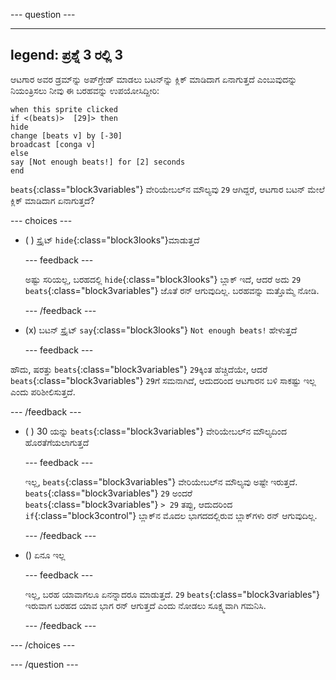 
--- question ---

---
legend: ಪ್ರಶ್ನೆ 3 ರಲ್ಲಿ 3
---

ಆಟಗಾರ ಅವರ ಡ್ರಮ್‌ನ್ನು ಅಪ್‌ಗ್ರೇಡ್‌ ಮಾಡಲು ಬಟನ್‌ನ್ನು ಕ್ಲಿಕ್‌ ಮಾಡಿದಾಗ ಏನಾಗುತ್ತದೆ ಎಂಬುವುದನ್ನು ನಿಯಂತ್ರಿಸಲು ನೀವು ಈ ಬರಹವನ್ನು ಉಪಯೋಸಿದ್ದೀರಿ:

```blocks3
when this sprite clicked
if <(beats)>  [29]> then 
hide
change [beats v] by [-30] 
broadcast [conga v] 
else
say [Not enough beats!] for [2] seconds 
end
```

`beats`{:class="block3variables"} ವೇರಿಯೇಬಲ್‌ನ ಮೌಲ್ಯವು `29` ಆಗಿದ್ದರೆ, ಆಟಗಾರ ಬಟನ್‌ ಮೇಲೆ ಕ್ಲಿಕ್‌ ಮಾಡಿದಾಗ ಏನಾಗುತ್ತದೆ?

--- choices ---

- ( ) ಸ್ಪ್ರೈಟ್ `hide`{:class="block3looks"}ಮಾಡುತ್ತದೆ

  --- feedback ---

  ಅಷ್ಟು ಸರಿಯಲ್ಲ, ಬರಹದಲ್ಲಿ `hide`{:class="block3looks"} ಬ್ಲಾಕ್‌ ಇದೆ, ಆದರೆ ಅದು `29` `beats`{:class="block3variables"} ಜೊತೆ ರನ್‌ ಆಗುವುದಿಲ್ಲ. ಬರಹವನ್ನು ಮತ್ತೊಮ್ಮೆ ನೋಡಿ.

  --- /feedback ---

- (x) ಬಟನ್‌ ಸ್ಪ್ರೈಟ್ `say`{:class="block3looks"} `Not enough beats!`‌ ಹೇಳುತ್ತದೆ

  --- feedback ---

ಹೌದು, ಷರತ್ತು `beats`{:class="block3variables"} `29`ಕ್ಕಿಂತ ಹೆಚ್ಚಿದೆಯೇ, ಆದರೆ `beats`{:class="block3variables"} `29`ಗೆ ಸಮನಾಗಿದೆ, ಆದುದರಿಂದ ಆಟಗಾರನ ಬಳಿ ಸಾಕಷ್ಟು ಇಲ್ಲ ಎಂದು ಪರಿಶೀಲಿಸುತ್ತದೆ.

  --- /feedback ---

- ( ) 30 ಯನ್ನು `beats`{:class="block3variables"} ವೇರಿಯೇಬಲ್‌ನ ಮೌಲ್ಯದಿಂದ ಹೊರತೆಗೆಯಲಾಗುತ್ತದೆ

  --- feedback ---

  ಇಲ್ಲ, `beats`{:class="block3variables"} ವೇರಿಯೇಬಲ್‌ನ ಮೌಲ್ಯವು ಅಷ್ಟೇ ಇರುತ್ತದೆ. `beats`{:class="block3variables"} `29` ಅಂದರೆ `beats`{:class="block3variables"} `> 29` ತಪ್ಪು, ಆದುದರಿಂದ `if`{:class="block3control"} ಬ್ಲಾಕ್‌ನ ಮೊದಲ ಭಾಗದದಲ್ಲಿರುವ ಬ್ಲಾಕ್‌ಗಳು ರನ್‌ ಆಗುವುದಿಲ್ಲ.

  --- /feedback ---

- () ಏನೂ ಇಲ್ಲ

  --- feedback ---

  ಇಲ್ಲ, ಬರಹ ಯಾವಾಗಲೂ ಏನನ್ನಾದರೂ ಮಾಡುತ್ತದೆ. `29` `beats`{:class="block3variables"} ಇರುವಾಗ ಬರಹದ ಯಾವ ಭಾಗ ರನ್‌ ಆಗುತ್ತದೆ ಎಂದು ನೋಡಲು ಸೂಕ್ಷ್ಮವಾಗಿ ಗಮನಿಸಿ.

  --- /feedback ---

--- /choices ---

--- /question ---

